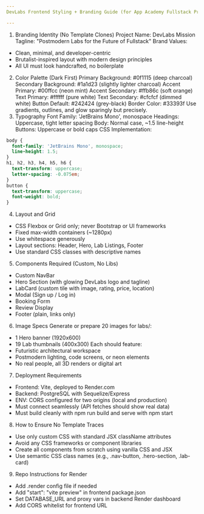 ```yaml
---
DevLabs Frontend Styling + Branding Guide (for App Academy Fullstack Project)

---
```

1. Branding Identity (No Template Clones)
Project Name: DevLabs
Mission Tagline: "Postmodern Labs for the Future of Fullstack"
Brand Values:
- Clean, minimal, and developer-centric
- Brutalist-inspired layout with modern design principles
- All UI must look handcrafted, no boilerplate
2. Color Palette (Dark First)
Primary Background:     #0f1115     (deep charcoal)
Secondary Background:   #1a1d23     (slightly lighter charcoal)
Accent Primary:         #00ffcc     (neon mint)
Accent Secondary:       #ffb86c     (soft orange)
Text Primary:           #ffffff     (pure white)
Text Secondary:         #cfcfcf     (dimmed white)
Button Default:         #242424     (grey-black)
Border Color:           #33393f
Use gradients, outlines, and glow sparingly but precisely.
3. Typography
Font Family: 'JetBrains Mono', monospace
Headings:    Uppercase, tight letter spacing
Body:        Normal case, ~1.5 line-height
Buttons:     Uppercase or bold caps
CSS Implementation:
```css
body {
  font-family: 'JetBrains Mono', monospace;
  line-height: 1.5;
}
h1, h2, h3, h4, h5, h6 {
  text-transform: uppercase;
  letter-spacing: -0.075em;
}
button {
  text-transform: uppercase;
  font-weight: bold;
}
```
4. Layout and Grid
- CSS Flexbox or Grid only; never Bootstrap or UI frameworks
- Fixed max-width containers (~1280px)
- Use whitespace generously
- Layout sections: Header, Hero, Lab Listings, Footer
- Use standard CSS classes with descriptive names
5. Components Required (Custom, No Libs)
- Custom NavBar
- Hero Section (with glowing DevLabs logo and tagline)
- LabCard (custom tile with image, rating, price, location)
- Modal (Sign up / Log in)
- Booking Form
- Review Display
- Footer (plain, links only)
6. Image Specs
Generate or prepare 20 images for labs/:
- 1 Hero banner (1920x600)
- 19 Lab thumbnails (400x300)
 Each should feature:
- Futuristic architectural workspace
- Postmodern lighting, code screens, or neon elements
- No real people, all 3D renders or digital art
7. Deployment Requirements
- Frontend: Vite, deployed to Render.com
- Backend: PostgreSQL with Sequelize/Express
- ENV: CORS configured for two origins (local and production)
- Must connect seamlessly (API fetches should show real data)
- Must build cleanly with npm run build and serve with npm start
8. How to Ensure No Template Traces
- Use only custom CSS with standard JSX className attributes
- Avoid any CSS frameworks or component libraries
- Create all components from scratch using vanilla CSS and JSX
- Use semantic CSS class names (e.g., .nav-button, .hero-section, .lab-card)
9. Repo Instructions for Render
- Add .render config file if needed
- Add "start": "vite preview" in frontend package.json
- Set DATABASE_URL and proxy vars in backend Render dashboard
- Add CORS whitelist for frontend URL

